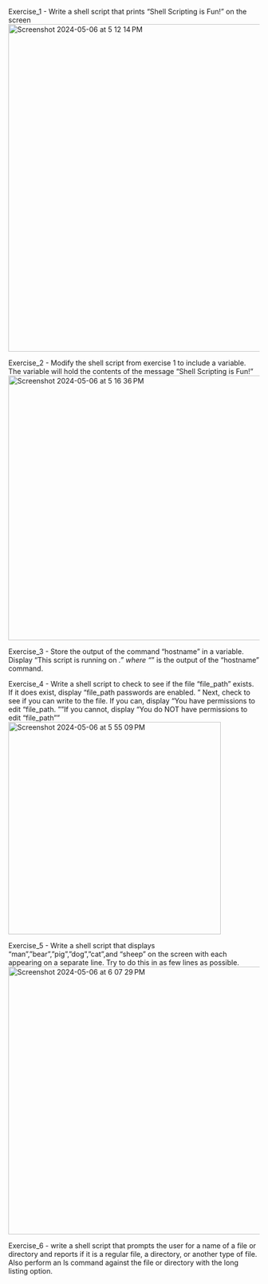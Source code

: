 Exercise_1 - Write a shell script that prints “Shell Scripting is Fun!” on the screen
<img width="657" alt="Screenshot 2024-05-06 at 5 12 14 PM" src="https://github.com/Tanishsnghhh/Tanish_32_os_lab1_2023_2027/assets/142775471/db56a3d8-773b-49b9-a6f1-41c6e779e319">

Exercise_2 - Modify the shell script from exercise 1 to include a variable. The variable will hold the contents of the message “Shell Scripting is Fun!”
<img width="531" alt="Screenshot 2024-05-06 at 5 16 36 PM" src="https://github.com/Tanishsnghhh/Tanish_32_os_lab1_2023_2027/assets/142775471/e4d22b0a-38ee-4e2e-87d5-9da06656eb0b">

Exercise_3 - Store the output of the command “hostname” in a variable. Display “This script is running on _.” where “_” is the output of the “hostname” command.

Exercise_4 - Write a shell script to check to see if the file “file_path” exists. If it does exist, display “file_path passwords are enabled.
” Next, check to see if you can write to the file. If you can, display “You have permissions to edit “file_path.
””If you cannot, display “You do NOT have permissions to edit “file_path””
<img width="426" alt="Screenshot 2024-05-06 at 5 55 09 PM" src="https://github.com/Tanishsnghhh/Tanish_32_os_lab1_2023_2027/assets/142775471/2c9c592f-3724-4aa3-8d97-3c76590e2ee9">

Exercise_5 - Write a shell script that displays “man”,”bear”,”pig”,”dog”,”cat”,and “sheep” on the screen with each appearing on a separate line.
Try to do this in as few lines as possible.
<img width="537" alt="Screenshot 2024-05-06 at 6 07 29 PM" src="https://github.com/Tanishsnghhh/Tanish_32_os_lab1_2023_2027/assets/142775471/9d394ffb-6e33-4d1b-b448-e657fe847672">

Exercise_6 - write a shell script that prompts the user for a name of a file or directory and reports if it is a regular file, a directory, or another type of file. 
Also perform an ls command against the file or directory with the long listing option.

